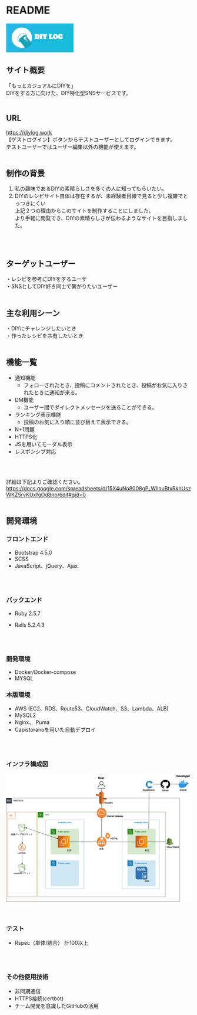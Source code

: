 # README

<img src="app/assets/images/readme.jpg" alt="DIY LOG" title="サイトロゴ"><br>
## **サイト概要**
「もっとカジュアルにDIYを」<br>
DIYをする方に向けた、DIY特化型SNSサービスです。
<br>
<br>

## **URL**
https://diylog.work<br>
【ゲストログイン】ボタンからテストユーザーとしてログインできます。<br>
テストユーザーではユーザー編集以外の機能が使えます。
<br>
<br>

## **制作の背景**
1. 私の趣味であるDIYの素晴らしさを多くの人に知ってもらいたい。<br>
2. DIYのレシピサイト自体は存在するが、未経験者目線で見ると少し複雑でとっつきにくい<br>
上記２つの理由からこのサイトを制作することにしました。<br>
より手軽に閲覧でき、DIYの素晴らしさが伝わるようなサイトを目指しました。
<br>
<br>

## **ターゲットユーザー**
・レシピを参考にDIYをするユーザ<br>
・SNSとしてDIY好き同士で繋がりたいユーザー
<br>
<br>

## **主な利用シーン**
・DIYにチャレンジしたいとき<br>
・作ったレシピを共有したいとき
<br>
<br>

## **機能一覧**

+ 通知機能
  + フォローされたとき、投稿にコメントされたとき、投稿がお気に入りされたときに通知が来る。
+ DM機能
  + ユーザー間でダイレクトメッセージを送ることができる。
+ ランキング表示機能
  + 投稿のお気に入り順に並び替えて表示できる。
+ N+1問題
+ HTTPS化
+ JSを用いてモーダル表示
+ レスポンシブ対応
<br>
<br>

詳細は下記よりご確認ください。
https://docs.google.com/spreadsheets/d/15X4uNo8008gP_WllnuBtxRkhUszWKZ5rvKUxfgOd8no/edit#gid=0
<br>
<br>

##  **開発環境**

### **フロントエンド**
+ Bootstrap 4.5.0
+ SCSS
+ JavaScript、jQuery、Ajax
<br>
<br>

### **バックエンド**
+ Ruby 2.5.7
* Rails 5.2.4.3
<br>
<br>

### **開発環境**
+ Docker/Docker-compose
+ MYSQL

### **本版環境**
+ AWS (EC2、RDS、Route53、CloudWatch、S3、Lambda、ALB)
+ MySQL2
+ Nginx、 Puma
+ Capistoranoを用いた自動デプロイ
<br>
<br>

### **インフラ構成図**
<img src="app/assets/images/aws.png" alt="インフラ構成図" title="インフラ構成図"><br>
<br>
<br>

### **テスト**
+ Rspec（単体/結合） 計100以上
<br>
<br>

### **その他使用技術**
+ 非同期通信
+ HTTPS接続(certbot)
+ チーム開発を意識したGitHubの活用
